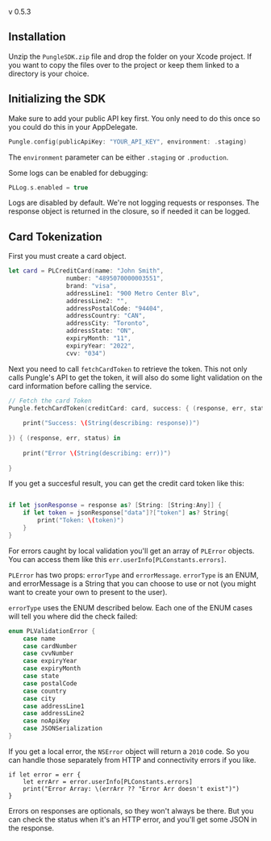 v 0.5.3

## Installation
Unzip the `PungleSDK.zip` file and drop the folder on your Xcode project. If you want to copy the files over to the project or keep them linked to a directory is your choice.

## Initializing the SDK
Make sure to add your public API key first. You only need to do this once so you could do this in your AppDelegate.


```swift
Pungle.config(publicApiKey: "YOUR_API_KEY", environment: .staging)

```

The `environment` parameter can be either `.staging` or `.production`.

Some logs can be enabled for debugging:

```swift
PLLog.s.enabled = true
```
Logs are disabled by default. We're not logging requests or responses. The response object is returned in the closure, so if needed it can be logged.


## Card Tokenization

First you must create a card object.

```swift
let card = PLCreditCard(name: "John Smith",
                number: "4895070000003551",
                brand: "visa",
                addressLine1: "900 Metro Center Blv",
                addressLine2: "",
                addressPostalCode: "94404",
                addressCountry: "CAN",
                addressCity: "Toronto",
                addressState: "ON",
                expiryMonth: "11",
                expiryYear: "2022",
                cvv: "034")
```

Next you need to call `fetchCardToken` to retrieve the token. This not only calls Pungle's API to get the token, it will also do some light validation on the card information before calling the service.

```swift
// Fetch the card Token
Pungle.fetchCardToken(creditCard: card, success: { (response, err, status) in
    
    print("Success: \(String(describing: response))")
	
}) { (response, err, status) in
	
    print("Error \(String(describing: err))")
	
}
```

If you get a succesful result, you can get the credit card token like this:
	
```swift

if let jsonResponse = response as? [String: [String:Any]] {
    if let token = jsonResponse["data"]?["token"] as? String{
        print("Token: \(token)")
    }
}
```

For errors caught by local validation you'll get an array of `PLError` objects. You can access them like this `err.userInfo[PLConstants.errors]`.

`PLError` has two props: `errorType` and `errorMessage`. `errorType` is an ENUM, and errorMessage is a String that you can choose to use or not (you might want to create your own to present to the user).

`errorType` uses the ENUM described below. Each one of the ENUM cases will tell you where did the check failed:


```swift
enum PLValidationError {
    case name
    case cardNumber
    case cvvNumber
    case expiryYear
    case expiryMonth
    case state
    case postalCode
    case country
    case city
    case addressLine1
    case addressLine2
    case noApiKey
    case JSONSerialization
}
```

If you get a local error, the `NSError` object will return a `2010` code. So you can handle those separately from HTTP and connectivity errors if you like.

```
if let error = err {
    let errArr = error.userInfo[PLConstants.errors]
    print("Error Array: \(errArr ?? "Error Arr doesn't exist")")
}
```

Errors on responses are optionals, so they won't always be there. But you can check the status when it's an HTTP error, and you'll get some JSON in the response.
